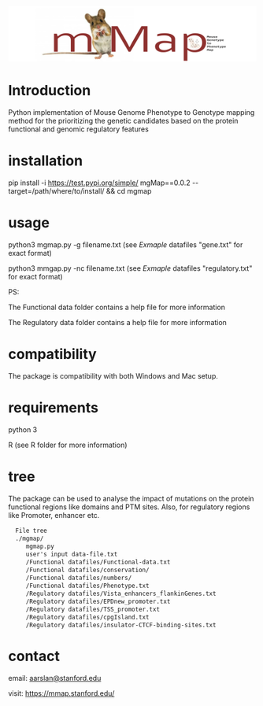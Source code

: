 ![](Example%20results/mmap.png)


# Introduction

   Python implementation of Mouse Genome Phenotype to Genotype mapping method for the prioritizing the genetic candidates based on the protein functional and          genomic regulatory features

# installation
   
   pip install -i https://test.pypi.org/simple/ mgMap==0.0.2 --target=/path/where/to/install/ && cd mgmap
            
            
# usage
            
   python3 mgmap.py -g filename.txt (see *Exmaple* datafiles "gene.txt" for exact format)
   
            
   python3 mmgap.py -nc filename.txt (see *Exmaple* datafiles "regulatory.txt" for exact format)
   
   PS: 
   
   The Functional data folder contains a help file for more information
      
   The Regulatory data folder contains a help file for more information
         
# compatibility

   The package is compatibility with both Windows and Mac setup. 
    
# requirements

   python 3 
    
   R (see R folder for more information)

# tree

   The package can be used to analyse the impact of mutations on the protein functional regions like domains and PTM sites. Also, for regulatory regions                like Promoter, enhancer etc.
    
      File tree
      ./mgmap/
         mgmap.py
         user's input data-file.txt
         /Functional datafiles/Functional-data.txt
         /Functional datafiles/conservation/
         /Functional datafiles/numbers/
         /Functional datafiles/Phenotype.txt
         /Regulatory datafiles/Vista_enhancers_flankinGenes.txt
         /Regulatory datafiles/EPDnew_promoter.txt
         /Regulatory datafiles/TSS_promoter.txt
         /Regulatory datafiles/cpgIsland.txt
         /Regulatory datafiles/insulator-CTCF-binding-sites.txt

# contact

   email: aarslan@stanford.edu 
   
   visit: https://mmap.stanford.edu/
